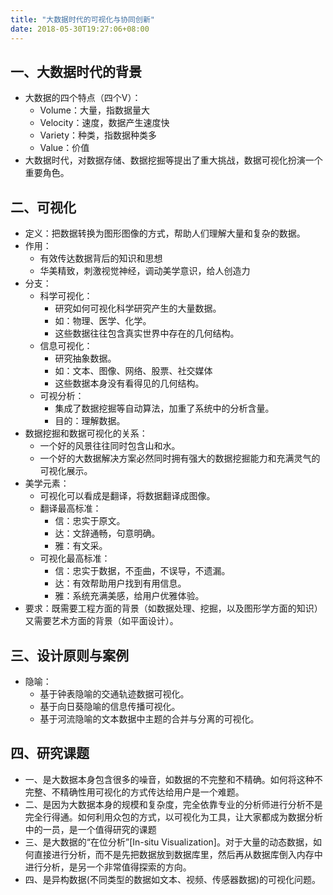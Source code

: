 ```yaml
---
title: "大数据时代的可视化与协同创新"
date: 2018-05-30T19:27:06+08:00
---
```


## 一、大数据时代的背景
- 大数据的四个特点（四个V）：
	- Volume：大量，指数据量大
	- Velocity：速度，数据产生速度快
	- Variety：种类，指数据种类多
	- Value：价值
- 大数据时代，对数据存储、数据挖掘等提出了重大挑战，数据可视化扮演一个重要角色。

## 二、可视化
- 定义：把数据转换为图形图像的方式，帮助人们理解大量和复杂的数据。
- 作用：
	- 有效传达数据背后的知识和思想
	- 华美精致，刺激视觉神经，调动美学意识，给人创造力
- 分支：
	- 科学可视化：
		- 研究如何可视化科学研究产生的大量数据。
		- 如：物理、医学、化学。
		- 这些数据往往包含真实世界中存在的几何结构。
	- 信息可视化：
		- 研究抽象数据。
		- 如：文本、图像、网络、股票、社交媒体
		- 这些数据本身没有看得见的几何结构。
	- 可视分析：
		- 集成了数据挖掘等自动算法，加重了系统中的分析含量。
		- 目的：理解数据。
- 数据挖掘和数据可视化的关系：
	- 一个好的风景往往同时包含山和水。
	- 一个好的大数据解决方案必然同时拥有强大的数据挖掘能力和充满灵气的可视化展示。
- 美学元素：
	- 可视化可以看成是翻译，将数据翻译成图像。
	- 翻译最高标准：
		- 信：忠实于原文。
		- 达：文辞通畅，句意明确。
		- 雅：有文采。
	- 可视化最高标准：
		- 信：忠实于数据，不歪曲，不误导，不遗漏。
		- 达：有效帮助用户找到有用信息。
		- 雅：系统充满美感，给用户优雅体验。
- 要求：既需要工程方面的背景（如数据处理、挖掘，以及图形学方面的知识）又需要艺术方面的背景（如平面设计）。

## 三、设计原则与案例
- 隐喻：
	- 基于钟表隐喻的交通轨迹数据可视化。
	- 基于向日葵隐喻的信息传播可视化。
	- 基于河流隐喻的文本数据中主题的合并与分离的可视化。

## 四、研究课题
- 一、是大数据本身包含很多的噪音，如数据的不完整和不精确。如何将这种不完整、不精确性用可视化的方式传达给用户是一个难题。
- 二、是因为大数据本身的规模和复杂度，完全依靠专业的分析师进行分析不是完全行得通。如何利用众包的方式，以可视化为工具，让大家都成为数据分析中的一员，是一个值得研究的课题
- 三、是大数据的“在位分析”[In-situ Visualization]。对于大量的动态数据，如何直接进行分析，而不是先把数据放到数据库里，然后再从数据库倒入内存中进行分析，是另一个非常值得探索的方向。
- 四、是异构数据(不同类型的数据如文本、视频、传感器数据)的可视化问题。
